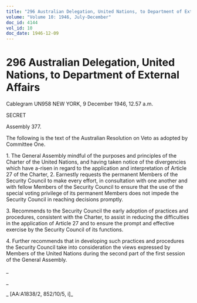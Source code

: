 ```yaml
---
title: "296 Australian Delegation, United Nations, to Department of External Affairs"
volume: "Volume 10: 1946, July-December"
doc_id: 4144
vol_id: 10
doc_date: 1946-12-09
---
```


# 296 Australian Delegation, United Nations, to Department of External Affairs

Cablegram UN958 NEW YORK, 9 December 1946, 12.57 a.m.

SECRET

Assembly 377.

The following is the text of the Australian Resolution on Veto as adopted by Committee One.

1\. The General Assembly mindful of the purposes and principles of the Charter of the United Nations, and having taken notice of the divergencies which have a-risen in regard to the application and interpretation of Article 27 of the Charter, 2. Earnestly requests the permanent Members of the Security Council to make every effort, in consultation with one another and with fellow Members of the Security Council to ensure that the use of the special voting privilege of its permanent Members does not impede the Security Council in reaching decisions promptly.

3\. Recommends to the Security Council the early adoption of practices and procedures, consistent with the Charter, to assist in reducing the difficulties in the application of Article 27 and to ensure the prompt and effective exercise by the Security Council of its functions.

4\. Further recommends that in developing such practices and procedures the Security Council take into consideration the views expressed by Members of the United Nations during the second part of the first session of the General Assembly.

_

_

_ [AA:A1838/2, 852/10/5, i]_
